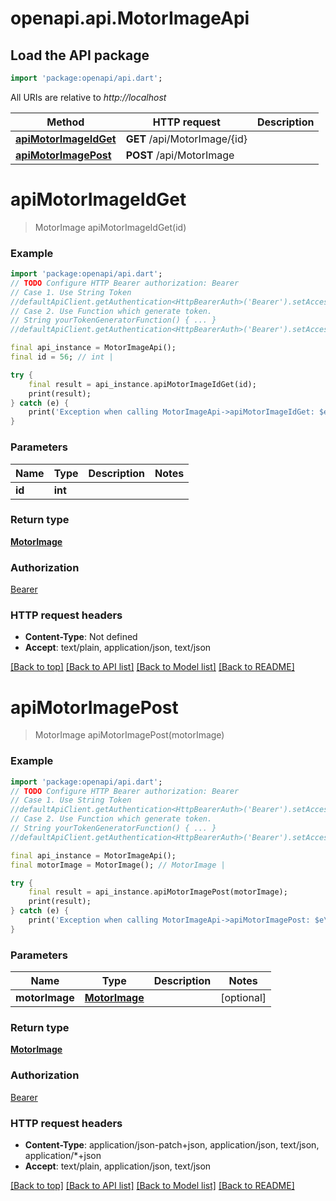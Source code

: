 # openapi.api.MotorImageApi

## Load the API package
```dart
import 'package:openapi/api.dart';
```

All URIs are relative to *http://localhost*

Method | HTTP request | Description
------------- | ------------- | -------------
[**apiMotorImageIdGet**](MotorImageApi.md#apimotorimageidget) | **GET** /api/MotorImage/{id} | 
[**apiMotorImagePost**](MotorImageApi.md#apimotorimagepost) | **POST** /api/MotorImage | 


# **apiMotorImageIdGet**
> MotorImage apiMotorImageIdGet(id)



### Example
```dart
import 'package:openapi/api.dart';
// TODO Configure HTTP Bearer authorization: Bearer
// Case 1. Use String Token
//defaultApiClient.getAuthentication<HttpBearerAuth>('Bearer').setAccessToken('YOUR_ACCESS_TOKEN');
// Case 2. Use Function which generate token.
// String yourTokenGeneratorFunction() { ... }
//defaultApiClient.getAuthentication<HttpBearerAuth>('Bearer').setAccessToken(yourTokenGeneratorFunction);

final api_instance = MotorImageApi();
final id = 56; // int | 

try {
    final result = api_instance.apiMotorImageIdGet(id);
    print(result);
} catch (e) {
    print('Exception when calling MotorImageApi->apiMotorImageIdGet: $e\n');
}
```

### Parameters

Name | Type | Description  | Notes
------------- | ------------- | ------------- | -------------
 **id** | **int**|  | 

### Return type

[**MotorImage**](MotorImage.md)

### Authorization

[Bearer](../README.md#Bearer)

### HTTP request headers

 - **Content-Type**: Not defined
 - **Accept**: text/plain, application/json, text/json

[[Back to top]](#) [[Back to API list]](../README.md#documentation-for-api-endpoints) [[Back to Model list]](../README.md#documentation-for-models) [[Back to README]](../README.md)

# **apiMotorImagePost**
> MotorImage apiMotorImagePost(motorImage)



### Example
```dart
import 'package:openapi/api.dart';
// TODO Configure HTTP Bearer authorization: Bearer
// Case 1. Use String Token
//defaultApiClient.getAuthentication<HttpBearerAuth>('Bearer').setAccessToken('YOUR_ACCESS_TOKEN');
// Case 2. Use Function which generate token.
// String yourTokenGeneratorFunction() { ... }
//defaultApiClient.getAuthentication<HttpBearerAuth>('Bearer').setAccessToken(yourTokenGeneratorFunction);

final api_instance = MotorImageApi();
final motorImage = MotorImage(); // MotorImage | 

try {
    final result = api_instance.apiMotorImagePost(motorImage);
    print(result);
} catch (e) {
    print('Exception when calling MotorImageApi->apiMotorImagePost: $e\n');
}
```

### Parameters

Name | Type | Description  | Notes
------------- | ------------- | ------------- | -------------
 **motorImage** | [**MotorImage**](MotorImage.md)|  | [optional] 

### Return type

[**MotorImage**](MotorImage.md)

### Authorization

[Bearer](../README.md#Bearer)

### HTTP request headers

 - **Content-Type**: application/json-patch+json, application/json, text/json, application/*+json
 - **Accept**: text/plain, application/json, text/json

[[Back to top]](#) [[Back to API list]](../README.md#documentation-for-api-endpoints) [[Back to Model list]](../README.md#documentation-for-models) [[Back to README]](../README.md)

